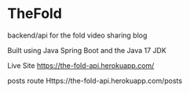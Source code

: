 # TheFold
backend/api for the fold video sharing blog

Built using Java Spring Boot and the Java 17 JDK

Live Site https://the-fold-api.herokuapp.com/

posts route Https://the-fold-api.herokuapp.com/posts

